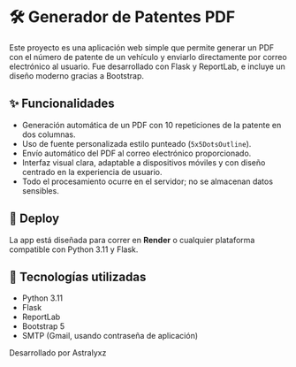 # 🛠️ Generador de Patentes PDF

Este proyecto es una aplicación web simple que permite generar un PDF con el número de patente de un vehículo y enviarlo directamente por correo electrónico al usuario. Fue desarrollado con Flask y ReportLab, e incluye un diseño moderno gracias a Bootstrap.

## ✨ Funcionalidades

- Generación automática de un PDF con 10 repeticiones de la patente en dos columnas.
- Uso de fuente personalizada estilo punteado (`5x5DotsOutline`).
- Envío automático del PDF al correo electrónico proporcionado.
- Interfaz visual clara, adaptable a dispositivos móviles y con diseño centrado en la experiencia de usuario.
- Todo el procesamiento ocurre en el servidor; no se almacenan datos sensibles.

## 🚀 Deploy

La app está diseñada para correr en **Render** o cualquier plataforma compatible con Python 3.11 y Flask.

## 🧰 Tecnologías utilizadas

- Python 3.11
- Flask
- ReportLab
- Bootstrap 5
- SMTP (Gmail, usando contraseña de aplicación)

Desarrollado por Astralyxz




